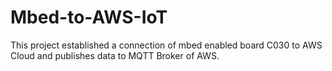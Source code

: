 # Mbed-to-AWS-IoT
This project established a connection of mbed enabled board C030 to AWS Cloud and publishes data to MQTT Broker of AWS.
